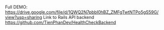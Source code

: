Full DEMO: https://drive.google.com/file/d/1QWQ2N7pbbI0hBZ_ZMFgTwtNTPo5gS59G/view?usp=sharing
Link to Rails API backend https://github.com/TienPhanDev/HealthCheckBackend

